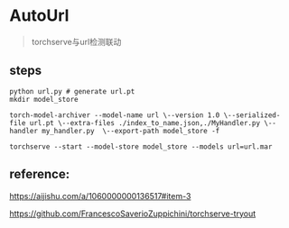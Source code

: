 # AutoUrl
> torchserve与url检测联动

## steps

```
python url.py # generate url.pt
mkdir model_store

torch-model-archiver --model-name url \--version 1.0 \--serialized-file url.pt \--extra-files ./index_to_name.json,./MyHandler.py \--handler my_handler.py  \--export-path model_store -f

torchserve --start --model-store model_store --models url=url.mar
```
## reference:

https://aijishu.com/a/1060000000136517#item-3

https://github.com/FrancescoSaverioZuppichini/torchserve-tryout
